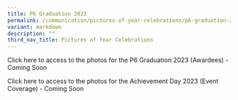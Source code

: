 ```yaml
---
title: P6 Graduation 2023
permalink: /communication/pictures-of-year-celebrations/p6-graduation-2023/
variant: markdown
description: ""
third_nav_title: Pictures of Year Celebrations
---
```

Click here to access to the photos for the P6 Graduation 2023 (Awardees) - Coming Soon

Click here to access to the photos for the Achievement Day 2023 (Event Coverage) - Coming Soon